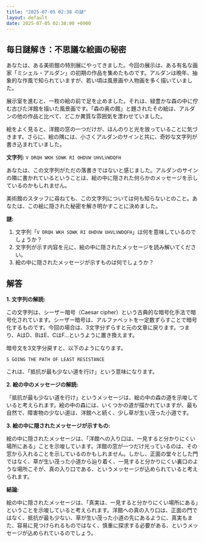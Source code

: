 ```yaml
---
title: "2025-07-05 02:38 の謎"
layout: default
date: 2025-07-05 02:38:00 +0900
---
```

## 毎日謎解き：不思議な絵画の秘密

あなたは、ある美術館の特別展にやってきました。今回の展示は、ある有名な画家「ミシェル・アルダン」の初期の作品を集めたものです。アルダンは晩年、抽象的な作風で知られていますが、若い頃は風景画や人物画を多く描いていました。

展示室を進むと、一枚の絵の前で足を止めました。それは、緑豊かな森の中に佇む古びた洋館を描いた風景画です。「森の奥の館」と題されたその絵は、アルダンの他の作品と比べて、どこか異質な雰囲気を漂わせていました。

絵をよく見ると、洋館の窓の一つだけが、ほんのりと光を放っていることに気づきます。さらに、絵の隅には、小さくアルダンのサインと共に、奇妙な文字列が書き込まれていました。

**文字列:**
`V DRQH WKH SDWK RI OHDVW UHVLVWDQFH`

あなたは、この文字列がただの落書きではないと感じました。アルダンのサインの隣に書かれているということは、絵の中に隠された何らかのメッセージを示しているのかもしれません。

美術館のスタッフに尋ねても、この文字列については何も知らないとのこと。あなたは、この絵に隠された秘密を解き明かすことに決めました。

**謎:**

1.  文字列「`V DRQH WKH SDWK RI OHDVW UHVLVWDQFH`」は何を意味しているのでしょうか？
2.  文字列が示す内容を元に、絵の中に隠されたメッセージを読み解いてください。
3.  絵の中に隠されたメッセージが示すものは何でしょうか？

## 解答

**1. 文字列の解読:**

この文字列は、シーザー暗号（Caesar cipher）という古典的な暗号化手法で暗号化されています。シーザー暗号は、アルファベットを一定数ずらすことで暗号化するものです。今回の場合は、3文字分ずらすと元の文章に戻ります。つまり、AはD、BはE、CはF…というように置き換えます。

暗号文を3文字分戻すと、以下のようになります。

`S GOING THE PATH OF LEAST RESISTANCE`

これは、「抵抗が最も少ない道を行け」という意味になります。

**2. 絵の中のメッセージの解読:**

「抵抗が最も少ない道を行け」というメッセージは、絵の中の森の道を示唆していると考えられます。絵の中の森には、いくつかの道が描かれていますが、最も自然で、障害物の少ない道は、洋館へと続く、少し草が生い茂った小道です。

**3. 絵の中に隠されたメッセージが示すもの:**

絵の中に隠されたメッセージは、「洋館への入り口は、一見すると分かりにくい場所にある」ことを示唆しています。洋館の窓が一つだけ光っているのは、その窓から入れることを示しているのかもしれません。しかし、正面の堂々とした門ではなく、草が生い茂った小道から辿り着く、一見すると分かりにくい裏口のような場所こそが、真の入り口である、というメッセージが込められていると考えられます。

**結論:**

絵の中に隠されたメッセージは、「真実は、一見すると分かりにくい場所にある」ということを示唆していると考えられます。洋館への真の入り口は、正面の門ではなく、抵抗が最も少ない、草が生い茂った小道の先にあるように、真実もまた、容易に見つけられるものではなく、慎重に探求する必要がある、というメッセージが込められているのでしょう。
